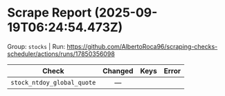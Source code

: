 # Scrape Report (2025-09-19T06:24:54.473Z)

Group: `stocks`  |  Run: https://github.com/AlbertoRoca96/scraping-checks-scheduler/actions/runs/17850356098

| Check | Changed | Keys | Error |
|---|:---:|:--|:--|
| `stock_ntdoy_global_quote` | — |  |  |
